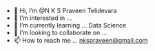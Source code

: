 - 👋 Hi, I’m @N K S Praveen Telidevara
- 👀 I’m interested in ... 
- 🌱 I’m currently learning ... Data Science
- 💞️ I’m looking to collaborate on ... 
- 📫 How to reach me ... nkspraveen@gmail.com

<!---
TNKSPraveen/TNKSPraveen is a ✨ special ✨ repository because its `README.md` (this file) appears on your GitHub profile.
You can click the Preview link to take a look at your changes.
--->
